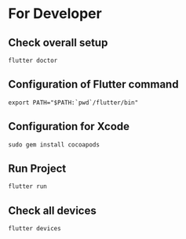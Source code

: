 # For Developer

## Check overall setup
```
flutter doctor
```

## Configuration of Flutter command 
```
export PATH="$PATH:`pwd`/flutter/bin"
```

## Configuration for Xcode
```
sudo gem install cocoapods
```

## Run Project
```
flutter run
```

## Check all devices
```
flutter devices
```
